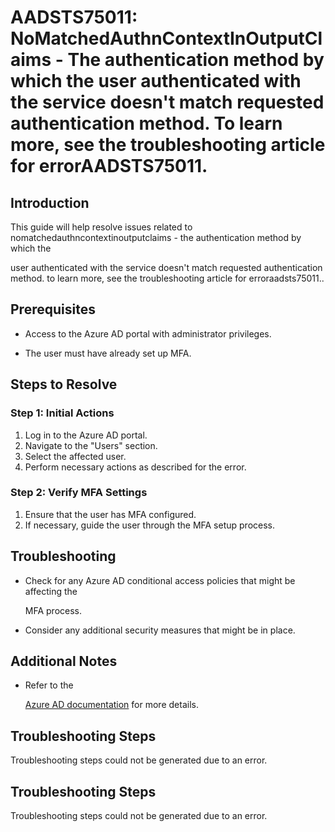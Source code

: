 # AADSTS75011: NoMatchedAuthnContextInOutputClaims - The authentication method by which the user authenticated with the service doesn't match requested authentication method. To learn more, see the troubleshooting article for errorAADSTS75011.


## Introduction

This guide will help resolve issues related to
nomatchedauthncontextinoutputclaims - the authentication method by which the

user authenticated with the service doesn't match requested authentication
method. to learn more, see the troubleshooting article for erroraadsts75011..


## Prerequisites


* Access to the Azure AD portal with administrator privileges.

* The user must have already set up MFA.


## Steps to Resolve


### Step 1: Initial Actions

1. Log in to the Azure AD portal.
2. Navigate to the "Users" section.
3. Select the affected user.
4. Perform necessary actions as described for the error.


### Step 2: Verify MFA Settings

1. Ensure that the user has MFA configured.
2. If necessary, guide the user through the MFA setup process.


## Troubleshooting


* Check for any Azure AD conditional access policies that might be affecting the

  MFA process.

* Consider any additional security measures that might be in place.


## Additional Notes


* Refer to the

  [Azure AD 
documentation](https://learn.microsoft.com/en-us/azure/active-directory/)
  for more details.


## Troubleshooting Steps

Troubleshooting steps could not be generated due to an error.


## Troubleshooting Steps

Troubleshooting steps could not be generated due to an error.